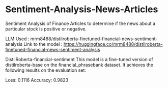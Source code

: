 # Sentiment-Analysis-News-Articles

Sentiment Analysis of Finance Articles to determine if the news about a particular stock is positive or negative.

LLM Used : mrm8488/distilroberta-finetuned-financial-news-sentiment-analysis
Link to the model : https://huggingface.co/mrm8488/distilroberta-finetuned-financial-news-sentiment-analysis

DistilRoberta-financial-sentiment
This model is a fine-tuned version of distilroberta-base on the financial_phrasebank dataset. It achieves the following results on the evaluation set:

Loss: 0.1116
Accuracy: 0.9823

